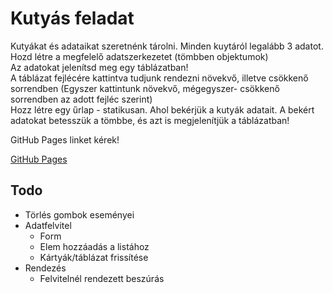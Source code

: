 
# Kutyás feladat

Kutyákat és adataikat szeretnénk tárolni. Minden kuytáról legalább 3 adatot. Hozd létre a megfelelő adatszerkezetet (tömbben objektumok)  
Az adatokat jelenítsd meg egy táblázatban!  
A táblázat fejlécére kattintva tudjunk rendezni növekvő, illetve csökkenő sorrendben (Egyszer kattintunk növekvő, mégegyszer- csökkenő sorrendben az adott fejléc szerint)   
Hozz létre egy űrlap - statikusan. Ahol bekérjük a kutyák adatait. A bekért adatokat betesszük a tömbbe, és azt is megjelenítjük a táblázatban!  

GitHub Pages linket kérek!

[GitHub Pages](https://zschopper.github.io/js_kutya_kartya_tabla_form)

## Todo

- Törlés gombok eseményei
- Adatfelvitel
  - Form
  - Elem hozzáadás a listához
  - Kártyák/táblázat frissítése
- Rendezés
  - Felvitelnél rendezett beszúrás